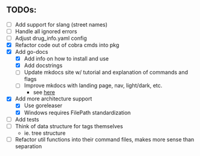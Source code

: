 ## TODOs:

- [ ] Add support for slang (street names)
- [ ] Handle all ignored errors
- [ ] Adjust drug_info.yaml config
- [x] Refactor code out of cobra cmds into pkg
- [x] Add go-docs
  - [x] Add info on how to install and use
  - [x] Add docstrings
  - [ ] Update mkdocs site w/ tutorial and explanation of commands and flags
  - [ ] Improve mkdocs with landing page, nav, light/dark, etc.
    - see [here](https://squidfunk.github.io/mkdocs-material)
- [x] Add more architecture support
  - [x] Use goreleaser
  - [x] Windows requires FilePath standardization
- [ ] Add tests
- [ ] Think of data structure for tags themselves
  - ie. tree structure
- [ ] Refactor util functions into their command files, makes more sense than separation
